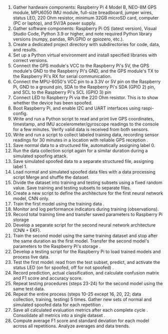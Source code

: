 1. Gather hardware components: Raspberry Pi 4 Model B, NEO-8M GPS module, MPU6050 IMU module, full-size breadboard, jumper wires, status LED, 220 Ohm resistor, minimum 32GB microSD card, computer (PC or laptop), and 5V/3A power supply.
2. Gather software components: Raspberry Pi OS (latest version), Visual Studio Code, Python 3.9 or higher, and note required Python library versions (numpy, pandas, RPi.GPIO or gpiozero, etc.).
3. Create a dedicated project directory with subdirectories for code, data, and results.
4. Set up a Python virtual environment and install specified libraries with correct versions.
5. Connect the GPS module's VCC to the Raspberry Pi's 5V, the GPS module's GND to the Raspberry Pi's GND, and the GPS module's TX to the Raspberry Pi's RX for serial communication. 
6. Connect the MPU-6050's VCC pin to a 3.3V or 5V pin on the Raspberry Pi, GND to a ground pin, SDA to the Raspberry Pi's SDA (GPIO 2) pin, and SCL to the Raspberry Pi's SCL (GPIO 3) pin
7. Connect LED to Raspberry Pi via the 220 Ohm resistor. This is to show whether the device has been spoofed.
8. Boot Raspberry Pi, and enable I2C and UART interfaces using raspi-config.
9. Write and run a Python script to read and print live GPS coordinates, timestamp, and IMU accelerometer/gyroscope readings to the console for a few minutes. Verify valid data is received from both sensors.
10. Write and run a script to collect labeled training data, recording sensor readings for 30 minutes in a location with reliable GPS reception .
11. Save normal data to a structured file, automatically assigning label 0.
12. Run the data collection script again for a similar duration during a simulated spoofing attack.
13. Save simulated spoofed data to a separate structured file, assigning label 1.
14. Load normal and simulated spoofed data files with a data processing script Merge and shuffle the dataset.
15. Divide the dataset into training and testing subsets using a fixed random value. Save training and testing subsets to separate files.
16. Create a new script to define the architecture for the first neural network model, CNN only.
17. Train the first model using the training data .
18. Monitor and log performance indicators during training (observations).
19. Record total training time and transfer saved parameters to Raspberry Pi storage 
20. Develop a separate script for the second neural network architecture (CNN + EKF).
21. Train the second model using the same training dataset and stop after the same duration as the first model. Transfer the second model's parameters to the Raspberry Pi's storage .
22. Develop a testing script for the Raspberry Pi to load trained models and process live data.
23. Test the first model: read from the test subset, predict, and activate the status LED (on for spoofed, off for not spoofed) .
24. Record prediction, actual classification, and calculate confusion matrix and F1 score and accuracy score.
25. Repeat testing procedures (steps 23-24) for the second model using the same test data.
26. Repeat the entire process (steps 10-25 except 16, 20, 22; data collection, training, testing) 5 times. Gather new sets of normal and simulated spoofed data for each repetition .
27. Save all calculated evaluation metrics after each complete cycle . Consolidate all metrics into a single dataset .
28. Compute average F1 score and standard deviation for each model across all repetitions. Analyze averages and data trends.